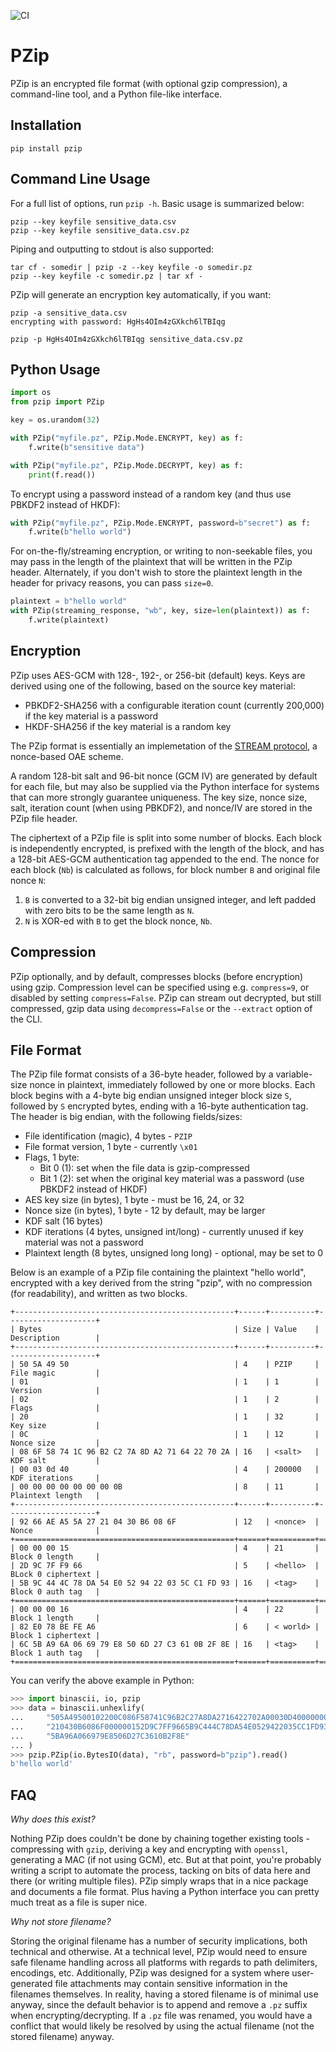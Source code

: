 ![CI](https://github.com/imsweb/pzip/workflows/CI/badge.svg?branch=master)

# PZip

PZip is an encrypted file format (with optional gzip compression), a command-line tool, and a Python file-like
interface.

## Installation

`pip install pzip`

## Command Line Usage

For a full list of options, run `pzip -h`. Basic usage is summarized below:

```
pzip --key keyfile sensitive_data.csv
pzip --key keyfile sensitive_data.csv.pz
```

Piping and outputting to stdout is also supported:

```
tar cf - somedir | pzip -z --key keyfile -o somedir.pz
pzip --key keyfile -c somedir.pz | tar xf -
```

PZip will generate an encryption key automatically, if you want:

```
pzip -a sensitive_data.csv
encrypting with password: HgHs4OIm4zGXkch6lTBIqg

pzip -p HgHs4OIm4zGXkch6lTBIqg sensitive_data.csv.pz
```

## Python Usage

```python
import os
from pzip import PZip

key = os.urandom(32)

with PZip("myfile.pz", PZip.Mode.ENCRYPT, key) as f:
    f.write(b"sensitive data")

with PZip("myfile.pz", PZip.Mode.DECRYPT, key) as f:
    print(f.read())
```

To encrypt using a password instead of a random key (and thus use PBKDF2 instead of HKDF):

```python
with PZip("myfile.pz", PZip.Mode.ENCRYPT, password=b"secret") as f:
    f.write(b"hello world")
```

For on-the-fly/streaming encryption, or writing to non-seekable files, you may pass in the length of the plaintext
that will be written in the PZip header. Alternately, if you don't wish to store the plaintext length in the header
for privacy reasons, you can pass `size=0`.

```python
plaintext = b"hello world"
with PZip(streaming_response, "wb", key, size=len(plaintext)) as f:
    f.write(plaintext)
```

## Encryption

PZip uses AES-GCM with 128-, 192-, or 256-bit (default) keys. Keys are derived using one of the following, based on
the source key material:

  * PBKDF2-SHA256 with a configurable iteration count (currently 200,000) if the key material is a password
  * HKDF-SHA256 if the key material is a random key

The PZip format is essentially an implemetation of the
[STREAM protocol](https://web.cs.ucdavis.edu/~rogaway/papers/oae.pdf), a nonce-based OAE scheme.

A random 128-bit salt and 96-bit nonce (GCM IV) are generated by default for each file, but may also be supplied via
the Python interface for systems that can more strongly guarantee uniqueness. The key size, nonce size,
salt, iteration count (when using PBKDF2), and nonce/IV are stored in the PZip file header.

The ciphertext of a PZip file is split into some number of blocks. Each block is independently encrypted, is
prefixed with the length of the block, and has a 128-bit AES-GCM authentication tag appended to the end. The nonce for
each block (`Nb`) is calculated as follows, for block number `B` and original file nonce `N`:

  1. `B` is converted to a 32-bit big endian unsigned integer, and left padded with zero bits to be the same length as
     `N`.
  2. `N` is XOR-ed with `B` to get the block nonce, `Nb`.

## Compression

PZip optionally, and by default, compresses blocks (before encryption) using gzip. Compression level can be specified
using e.g. `compress=9`, or disabled by setting `compress=False`. PZip can stream out decrypted, but still compressed,
gzip data using `decompress=False` or the `--extract` option of the CLI.

## File Format

The PZip file format consists of a 36-byte header, followed by a variable-size nonce in plaintext, immediately followed
by one or more blocks. Each block begins with a 4-byte big endian unsigned integer block size `S`, followed by `S`
encrypted bytes, ending with a 16-byte authentication tag. The header is big endian, with the following fields/sizes:

  * File identification (magic), 4 bytes - `PZIP`
  * File format version, 1 byte - currently `\x01`
  * Flags, 1 byte:
    * Bit 0 (1): set when the file data is gzip-compressed
    * Bit 1 (2): set when the original key material was a password (use PBKDF2 instead of HKDF)
  * AES key size (in bytes), 1 byte - must be 16, 24, or 32
  * Nonce size (in bytes), 1 byte - 12 by default, may be larger
  * KDF salt (16 bytes)
  * KDF iterations (4 bytes, unsigned int/long) - currently unused if key material was not a password
  * Plaintext length (8 bytes, unsigned long long) - optional, may be set to 0

Below is an example of a PZip file containing the plaintext "hello world", encrypted with a key derived from the string
"pzip", with no compression (for readability), and written as two blocks.

```
+-------------------------------------------------+------+----------+--------------------+
| Bytes                                           | Size | Value    | Description        |
+-------------------------------------------------+------+----------+--------------------+
| 50 5A 49 50                                     | 4    | PZIP     | File magic         |
| 01                                              | 1    | 1        | Version            |
| 02                                              | 1    | 2        | Flags              |
| 20                                              | 1    | 32       | Key size           |
| 0C                                              | 1    | 12       | Nonce size         |
| 08 6F 58 74 1C 96 B2 C2 7A 8D A2 71 64 22 70 2A | 16   | <salt>   | KDF salt           |
| 00 03 0d 40                                     | 4    | 200000   | KDF iterations     |
| 00 00 00 00 00 00 00 0B                         | 8    | 11       | Plaintext length   |
+-------------------------------------------------+------+----------+--------------------+
| 92 66 AE A5 5A 27 21 04 30 B6 08 6F             | 12   | <nonce>  | Nonce              |
+=================================================+======+==========+====================+
| 00 00 00 15                                     | 4    | 21       | Block 0 length     |
| 2D 9C 7F F9 66                                  | 5    | <hello>  | BLock 0 ciphertext |
| 5B 9C 44 4C 78 DA 54 E0 52 94 22 03 5C C1 FD 93 | 16   | <tag>    | Block 0 auth tag   |
+=================================================+======+==========+====================+
| 00 00 00 16                                     | 4    | 22       | Block 1 length     |
| 82 E0 78 BE FE A6                               | 6    | < world> | Block 1 ciphertext |
| 6C 5B A9 6A 06 69 79 E8 50 6D 27 C3 61 0B 2F 8E | 16   | <tag>    | Block 1 auth tag   |
+=================================================+======+==========+====================+
```

You can verify the above example in Python:

```python
>>> import binascii, io, pzip
>>> data = binascii.unhexlify(
...     "505A49500102200C086F58741C96B2C27A8DA2716422702A00030D40000000000000000B9266AEA55A27"
...     "210430B6086F000000152D9C7FF9665B9C444C78DA54E0529422035CC1FD930000001682E078BEFEA66C"
...     "5BA96A066979E8506D27C3610B2F8E"
... )
>>> pzip.PZip(io.BytesIO(data), "rb", password=b"pzip").read()
b'hello world'
```

## FAQ

*Why does this exist?*

Nothing PZip does couldn't be done by chaining together existing tools - compressing with `gzip`, deriving a key and
encrypting with `openssl`, generating a MAC (if not using GCM), etc. But at that point, you're probably writing a
script to automate the process, tacking on bits of data here and there (or writing multiple files). PZip simply wraps
that in a nice package and documents a file format. Plus having a Python interface you can pretty much treat as a file
is super nice.

*Why not store filename?*

Storing the original filename has a number of security implications, both technical and otherwise. At a technical level,
PZip would need to ensure safe filename handling across all platforms with regards to path delimiters, encodings, etc.
Additionally, PZip was designed for a system where user-generated file attachments may contain sensitive information in
the filenames themselves. In reality, having a stored filename is of minimal use anyway, since the default behavior is
to append and remove a `.pz` suffix when encrypting/decrypting. If a `.pz` file was renamed, you would have a conflict
that would likely be resolved by using the actual filename (not the stored filename) anyway.
